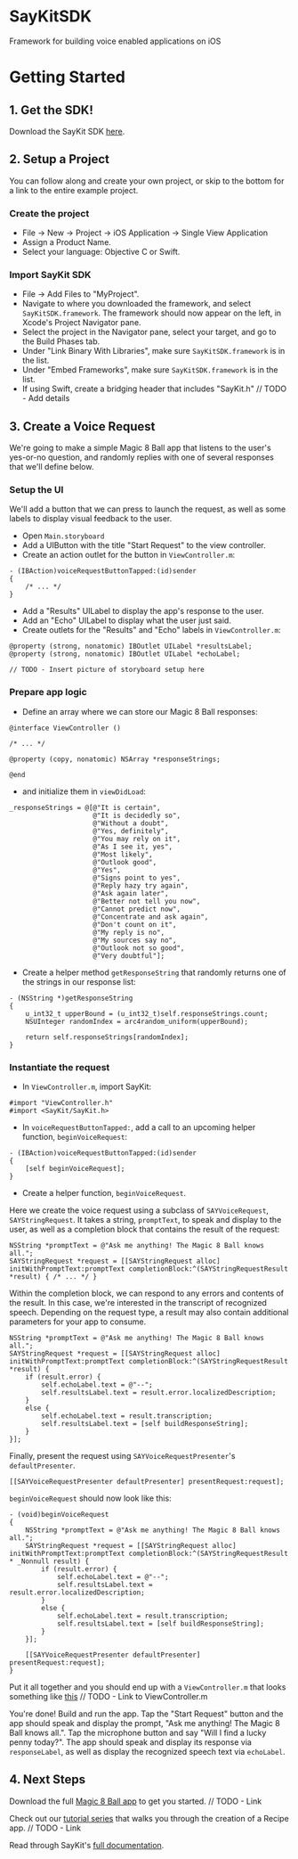 # SayKitSDK
Framework for building voice enabled applications on iOS

# Getting Started
## 1. Get the SDK!
Download the SayKit SDK [here](https://github.com/ConversantLabs/SayKitSDK).

## 2. Setup a Project
You can follow along and create your own project, or skip to the bottom for a link to the entire example project.

### Create the project
- File -> New -> Project -> iOS Application -> Single View Application
- Assign a Product Name.
- Select your language: Objective C or Swift.

### Import SayKit SDK
- File -> Add Files to "MyProject".
- Navigate to where you downloaded the framework, and select `SayKitSDK.framework`. The framework should now appear on the left, in Xcode's Project Navigator pane.
- Select the project in the Navigator pane, select your target, and go to the Build Phases tab.
- Under "Link Binary With Libraries", make sure `SayKitSDK.framework` is in the list.
- Under "Embed Frameworks", make sure `SayKitSDK.framework` is in the list.
- If using Swift, create a bridging header that includes "SayKit.h" 		// TODO - Add details

## 3. Create a Voice Request
We're going to make a simple Magic 8 Ball app that listens to the user's yes-or-no question, and randomly replies with one of several responses that we'll define below.

### Setup the UI
We'll add a button that we can press to launch the request, as well as some labels to display visual feedback to the user.

- Open `Main.storyboard`
- Add a UIButton with the title "Start Request" to the view controller.
- Create an action outlet for the button in `ViewController.m`:
```
- (IBAction)voiceRequestButtonTapped:(id)sender
{
    /* ... */
}
```

- Add a "Results" UILabel to display the app's response to the user.
- Add an "Echo" UILabel to display what the user just said.
- Create outlets for the "Results" and "Echo" labels in `ViewController.m`:
```
@property (strong, nonatomic) IBOutlet UILabel *resultsLabel;
@property (strong, nonatomic) IBOutlet UILabel *echoLabel;
```
```
// TODO - Insert picture of storyboard setup here
```

### Prepare app logic
- Define an array where we can store our Magic 8 Ball responses:
```
@interface ViewController ()

/* ... */

@property (copy, nonatomic) NSArray *responseStrings;

@end
```

- and initialize them in `viewDidLoad`:
```
_responseStrings = @[@"It is certain",
                     @"It is decidedly so",
                     @"Without a doubt",
                     @"Yes, definitely",
                     @"You may rely on it",
                     @"As I see it, yes",
                     @"Most likely",
                     @"Outlook good",
                     @"Yes",
                     @"Signs point to yes",
                     @"Reply hazy try again",
                     @"Ask again later",
                     @"Better not tell you now",
                     @"Cannot predict now",
                     @"Concentrate and ask again",
                     @"Don't count on it",
                     @"My reply is no",
                     @"My sources say no",
                     @"Outlook not so good",
                     @"Very doubtful"];
```

- Create a helper method `getResponseString` that randomly returns one of the strings in our response list:
```
- (NSString *)getResponseString
{
    u_int32_t upperBound = (u_int32_t)self.responseStrings.count;
    NSUInteger randomIndex = arc4random_uniform(upperBound);
    
    return self.responseStrings[randomIndex];
}
```

### Instantiate the request
- In `ViewController.m`, import SayKit:
```
#import "ViewController.h"
#import <SayKit/SayKit.h>
```

- In `voiceRequestButtonTapped:`, add a call to an upcoming helper function, `beginVoiceRequest`:
```
- (IBAction)voiceRequestButtonTapped:(id)sender
{
    [self beginVoiceRequest];
}
```

- Create a helper function, `beginVoiceRequest`.

Here we create the voice request using a subclass of `SAYVoiceRequest`, `SAYStringRequest`. It takes a string, `promptText`, to speak and display to the user, as well as a completion block that contains the result of the request:
```
NSString *promptText = @"Ask me anything! The Magic 8 Ball knows all.";
SAYStringRequest *request = [[SAYStringRequest alloc] initWithPromptText:promptText completionBlock:^(SAYStringRequestResult *result) { /* ... */ }
```

Within the completion block, we can respond to any errors and contents of the result. In this case, we're interested in the transcript of recognized speech. Depending on the request type, a result may also contain additional parameters for your app to consume.
```
NSString *promptText = @"Ask me anything! The Magic 8 Ball knows all.";
SAYStringRequest *request = [[SAYStringRequest alloc] initWithPromptText:promptText completionBlock:^(SAYStringRequestResult *result) {
    if (result.error) {
        self.echoLabel.text = @"--";
        self.resultsLabel.text = result.error.localizedDescription;
    }
    else {
        self.echoLabel.text = result.transcription;
        self.resultsLabel.text = [self buildResponseString];
    }
}];
```

Finally, present the request using `SAYVoiceRequestPresenter`'s `defaultPresenter`.
```
[[SAYVoiceRequestPresenter defaultPresenter] presentRequest:request];
```

`beginVoiceRequest` should now look like this:
```
- (void)beginVoiceRequest
{
    NSString *promptText = @"Ask me anything! The Magic 8 Ball knows all.";
    SAYStringRequest *request = [[SAYStringRequest alloc] initWithPromptText:promptText completionBlock:^(SAYStringRequestResult * _Nonnull result) {
        if (result.error) {
            self.echoLabel.text = @"--";
            self.resultsLabel.text = result.error.localizedDescription;
        }
        else {
            self.echoLabel.text = result.transcription;
            self.resultsLabel.text = [self buildResponseString];
        }
    }];
    
    [[SAYVoiceRequestPresenter defaultPresenter] presentRequest:request];
}
```

Put it all together and you should end up with a `ViewController.m` that looks something like [this]() // TODO - Link to ViewController.m

You're done! Build and run the app. Tap the "Start Request" button and the app should speak and display the prompt, "Ask me anything! The Magic 8 Ball knows all.". Tap the microphone button and say "Will I find a lucky penny today?". The app should speak and display its response via `responseLabel`, as well as display the recognized speech text via `echoLabel`.

## 4. Next Steps
Download the full [Magic 8 Ball app]() to get you started. // TODO - Link

Check out our [tutorial series]() that walks you through the creation of a Recipe app. // TODO - Link

Read through SayKit's [full documentation](https://github.com/ConversantLabs/SayKitSDK/tree/master/Developer%20Guide).
